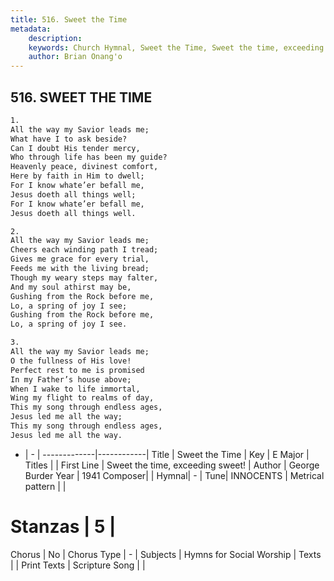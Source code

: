 ```yaml
---
title: 516. Sweet the Time
metadata:
    description: 
    keywords: Church Hymnal, Sweet the Time, Sweet the time, exceeding sweet!, 
    author: Brian Onang'o
---
```



## 516. SWEET THE TIME

```txt
1.
All the way my Savior leads me;
What have I to ask beside?
Can I doubt His tender mercy,
Who through life has been my guide?
Heavenly peace, divinest comfort,
Here by faith in Him to dwell;
For I know whate’er befall me,
Jesus doeth all things well;
For I know whate’er befall me,
Jesus doeth all things well.

2.
All the way my Savior leads me;
Cheers each winding path I tread;
Gives me grace for every trial,
Feeds me with the living bread;
Though my weary steps may falter,
And my soul athirst may be,
Gushing from the Rock before me,
Lo, a spring of joy I see;
Gushing from the Rock before me,
Lo, a spring of joy I see.

3.
All the way my Savior leads me;
O the fullness of His love!
Perfect rest to me is promised
In my Father’s house above;
When I wake to life immortal,
Wing my flight to realms of day,
This my song through endless ages,
Jesus led me all the way;
This my song through endless ages,
Jesus led me all the way.
```

- |   -  |
-------------|------------|
Title | Sweet the Time |
Key | E Major |
Titles |  |
First Line | Sweet the time, exceeding sweet! |
Author | George Burder
Year | 1941
Composer|  |
Hymnal|  - |
Tune| INNOCENTS |
Metrical pattern | |
# Stanzas | 5 |
Chorus | No |
Chorus Type | - |
Subjects | Hymns for Social Worship |
Texts |  |
Print Texts | 
Scripture Song |  |
  

